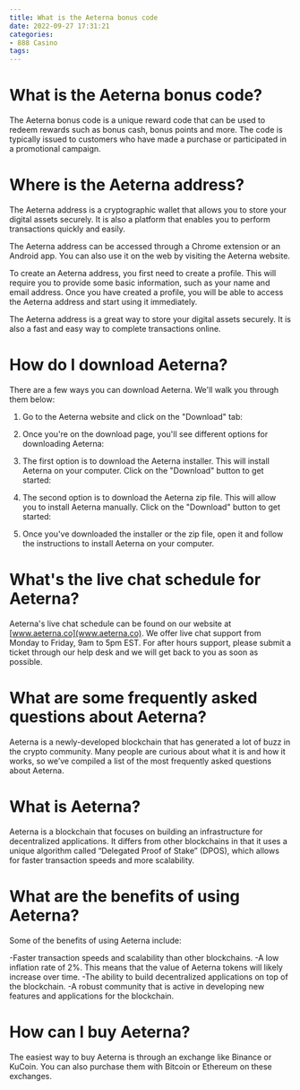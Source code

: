 ```yaml
---
title: What is the Aeterna bonus code
date: 2022-09-27 17:31:21
categories:
- 888 Casino
tags:
---
```



# What is the Aeterna bonus code?

The Aeterna bonus code is a unique reward code that can be used to redeem rewards such as bonus cash, bonus points and more. The code is typically issued to customers who have made a purchase or participated in a promotional campaign.

# Where is the Aeterna address?

The Aeterna address is a cryptographic wallet that allows you to store your digital assets securely. It is also a platform that enables you to perform transactions quickly and easily.

The Aeterna address can be accessed through a Chrome extension or an Android app. You can also use it on the web by visiting the Aeterna website.

To create an Aeterna address, you first need to create a profile. This will require you to provide some basic information, such as your name and email address. Once you have created a profile, you will be able to access the Aeterna address and start using it immediately.

The Aeterna address is a great way to store your digital assets securely. It is also a fast and easy way to complete transactions online.

# How do I download Aeterna?

There are a few ways you can download Aeterna. We'll walk you through them below:

1. Go to the Aeterna website and click on the "Download" tab:

2. Once you're on the download page, you'll see different options for downloading Aeterna:

3. The first option is to download the Aeterna installer. This will install Aeterna on your computer. Click on the "Download" button to get started:

4. The second option is to download the Aeterna zip file. This will allow you to install Aeterna manually. Click on the "Download" button to get started:

5. Once you've downloaded the installer or the zip file, open it and follow the instructions to install Aeterna on your computer.

# What's the live chat schedule for Aeterna?

Aeterna's live chat schedule can be found on our website at [www.aeterna.co](www.aeterna.co). We offer live chat support from Monday to Friday, 9am to 5pm EST. For after hours support, please submit a ticket through our help desk and we will get back to you as soon as possible.

# What are some frequently asked questions about Aeterna?

Aeterna is a newly-developed blockchain that has generated a lot of buzz in the crypto community. Many people are curious about what it is and how it works, so we’ve compiled a list of the most frequently asked questions about Aeterna.

# What is Aeterna?

Aeterna is a blockchain that focuses on building an infrastructure for decentralized applications. It differs from other blockchains in that it uses a unique algorithm called “Delegated Proof of Stake” (DPOS), which allows for faster transaction speeds and more scalability.

# What are the benefits of using Aeterna?

Some of the benefits of using Aeterna include:

-Faster transaction speeds and scalability than other blockchains.
-A low inflation rate of 2%. This means that the value of Aeterna tokens will likely increase over time.
-The ability to build decentralized applications on top of the blockchain.
-A robust community that is active in developing new features and applications for the blockchain.

# How can I buy Aeterna?

The easiest way to buy Aeterna is through an exchange like Binance or KuCoin. You can also purchase them with Bitcoin or Ethereum on these exchanges.